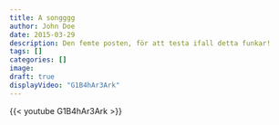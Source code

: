 ```yaml
---
title: A songggg 
author: John Doe
date: 2015-03-29
description: Den femte posten, för att testa ifall detta funkar!
tags: []
categories: []
image: 
draft: true
displayVideo: "G1B4hAr3Ark" 
---
```

{{< youtube G1B4hAr3Ark >}}
